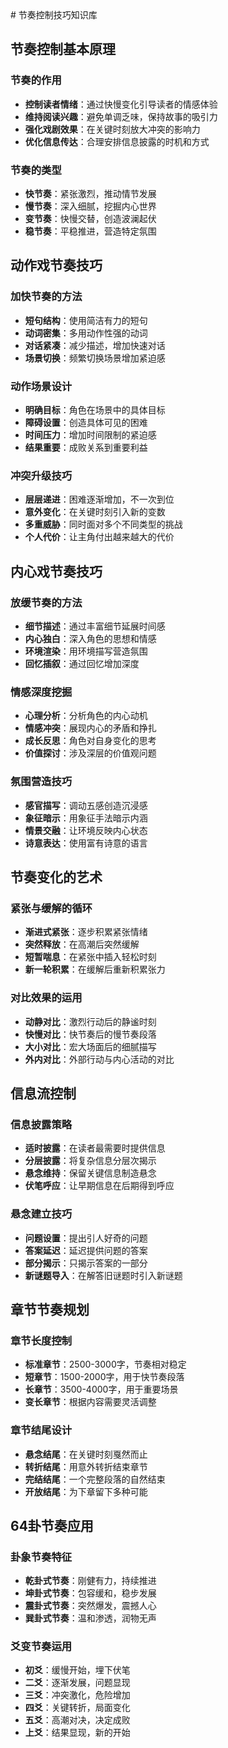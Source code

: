<knowledge>
# 节奏控制技巧知识库

## 节奏控制基本原理

### 节奏的作用
- **控制读者情绪**：通过快慢变化引导读者的情感体验
- **维持阅读兴趣**：避免单调乏味，保持故事的吸引力
- **强化戏剧效果**：在关键时刻放大冲突的影响力
- **优化信息传达**：合理安排信息披露的时机和方式

### 节奏的类型
- **快节奏**：紧张激烈，推动情节发展
- **慢节奏**：深入细腻，挖掘内心世界
- **变节奏**：快慢交替，创造波澜起伏
- **稳节奏**：平稳推进，营造特定氛围

## 动作戏节奏技巧

### 加快节奏的方法
- **短句结构**：使用简洁有力的短句
- **动词密集**：多用动作性强的动词
- **对话紧凑**：减少描述，增加快速对话
- **场景切换**：频繁切换场景增加紧迫感

### 动作场景设计
- **明确目标**：角色在场景中的具体目标
- **障碍设置**：创造具体可见的困难
- **时间压力**：增加时间限制的紧迫感
- **结果重要**：成败关系到重要利益

### 冲突升级技巧
- **层层递进**：困难逐渐增加，不一次到位
- **意外变化**：在关键时刻引入新的变数
- **多重威胁**：同时面对多个不同类型的挑战
- **个人代价**：让主角付出越来越大的代价

## 内心戏节奏技巧

### 放缓节奏的方法
- **细节描述**：通过丰富细节延展时间感
- **内心独白**：深入角色的思想和情感
- **环境渲染**：用环境描写营造氛围
- **回忆插叙**：通过回忆增加深度

### 情感深度挖掘
- **心理分析**：分析角色的内心动机
- **情感冲突**：展现内心的矛盾和挣扎
- **成长反思**：角色对自身变化的思考
- **价值探讨**：涉及深层的价值观问题

### 氛围营造技巧
- **感官描写**：调动五感创造沉浸感
- **象征暗示**：用象征手法暗示内涵
- **情景交融**：让环境反映内心状态
- **诗意表达**：使用富有诗意的语言

## 节奏变化的艺术

### 紧张与缓解的循环
- **渐进式紧张**：逐步积累紧张情绪
- **突然释放**：在高潮后突然缓解
- **短暂喘息**：在紧张中插入轻松时刻
- **新一轮积累**：在缓解后重新积累张力

### 对比效果的运用
- **动静对比**：激烈行动后的静谧时刻
- **快慢对比**：快节奏后的慢节奏段落
- **大小对比**：宏大场面后的细腻描写
- **外内对比**：外部行动与内心活动的对比

## 信息流控制

### 信息披露策略
- **适时披露**：在读者最需要时提供信息
- **分层披露**：将复杂信息分层次揭示
- **悬念维持**：保留关键信息制造悬念
- **伏笔呼应**：让早期信息在后期得到呼应

### 悬念建立技巧
- **问题设置**：提出引人好奇的问题
- **答案延迟**：延迟提供问题的答案
- **部分揭示**：只揭示答案的一部分
- **新谜题导入**：在解答旧谜题时引入新谜题

## 章节节奏规划

### 章节长度控制
- **标准章节**：2500-3000字，节奏相对稳定
- **短章节**：1500-2000字，用于快节奏段落
- **长章节**：3500-4000字，用于重要场景
- **变长章节**：根据内容需要灵活调整

### 章节结尾设计
- **悬念结尾**：在关键时刻戛然而止
- **转折结尾**：用意外转折结束章节
- **完结结尾**：一个完整段落的自然结束
- **开放结尾**：为下章留下多种可能

## 64卦节奏应用

### 卦象节奏特征
- **乾卦式节奏**：刚健有力，持续推进
- **坤卦式节奏**：包容缓和，稳步发展
- **震卦式节奏**：突然爆发，震撼人心
- **巽卦式节奏**：温和渗透，润物无声

### 爻变节奏运用
- **初爻**：缓慢开始，埋下伏笔
- **二爻**：逐渐发展，问题显现
- **三爻**：冲突激化，危险增加
- **四爻**：关键转折，局面变化
- **五爻**：高潮对决，决定成败
- **上爻**：结果显现，新的开始
